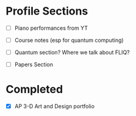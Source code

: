 # Profile Sections
- [ ] Piano performances from YT

- [ ] Course notes (esp for quantum computing)
- [ ] Quantum section? Where we talk about FLIQ?
- [ ] Papers Section

# Completed
- [X] AP 3-D Art and Design portfolio